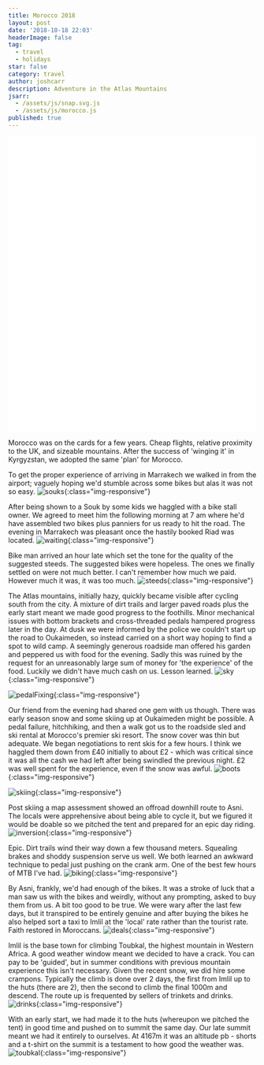 ```yaml
---
title: Morocco 2018
layout: post
date: '2018-10-18 22:03'
headerImage: false
tag:
  - travel
  - holidays
star: false
category: travel
author: joshcarr
description: Adventure in the Atlas Mountains
jsarr:
  - /assets/js/snap.svg.js
  - /assets/js/morocco.js
published: true
---
```


<style>
.container {
  position: sticky;
  position: -webkit-sticky;
  top:0;
  background-color: white;
  z-index:10;
  height: 15vh;
  overflow: hidden;
}
</style>
<div class="container">
<svg id="someID" width="100%" height="100%" preserveAspectRatio="none" viewBox="0 0 600 150" ></svg>
</div>

<div markdown="1" class="contentCont" id="scroll">

Morocco was on the cards for a few years. Cheap flights, relative proximity to the UK, and sizeable mountains. After the success of 'winging it' in Kyrgyzstan, we adopted the same 'plan' for Morocco.

To get the proper experience of arriving in Marrakech we walked in from the airport; vaguely hoping we'd stumble across some bikes but alas it was not so easy. 
![souks](/assets/images/morocco/souks.jpg){:class="img-responsive"}

After being shown to a Souk by some kids we haggled with a bike stall owner. We agreed to meet him the following morning at 7 am where he'd have assembled two bikes plus panniers for us ready to hit the road. The evening in Marrakech was pleasant once the hastily booked Riad was located. 
![waiting](/assets/images/morocco/waiting.JPG){:class="img-responsive"}

Bike man arrived an hour late which set the tone for the quality of the suggested steeds. The suggested bikes were hopeless. The ones we finally settled on were not much better. I can't remember how much we paid. However much it was, it was too much.
![steeds](/assets/images/morocco/steeds.JPG){:class="img-responsive"}

The Atlas mountains, initially hazy, quickly became visible after cycling south from the city. A mixture of dirt trails and larger paved roads plus the early start meant we made good progress to the foothills. Minor mechanical issues with bottom brackets and cross-threaded pedals hampered progress later in the day. At dusk we were informed by the police we couldn't start up the road to Oukaimeden, so instead carried on a short way hoping to find a spot to wild camp. A seemingly generous roadside man offered his garden and peppered us with food for the evening. Sadly this was ruined by the request for an unreasonably large sum of money for 'the experience' of the food. Luckily we didn't have much cash on us. Lesson learned. 
![sky](/assets/images/morocco/sky.jpg){:class="img-responsive"}

![pedalFixing](/assets/images/morocco/pedalFix.JPG){:class="img-responsive"}

Our friend from the evening had shared one gem with us though. There was early season snow and some skiing up at Oukaimeden might be possible. A pedal failure, hitchhiking, and then a walk got us to the roadside sled and ski rental at Morocco's premier ski resort. The snow cover was thin but adequate. We began negotiations to rent skis for a few hours. I think we haggled them down from £40 initially to about £2 - which was critical since it was all the cash we had left after being swindled the previous night. £2 was well spent for the experience, even if the snow was awful.
![boots](/assets/images/morocco/boots.jpg){:class="img-responsive"}

![skiing](/assets/images/morocco/skiing.jpg){:class="img-responsive"}

Post skiing a map assessment showed an offroad downhill route to Asni. The locals were apprehensive about being able to cycle it, but we figured it would be doable so we pitched the tent and prepared for an epic day riding.
![inversion](/assets/images/morocco/inversion.JPG){:class="img-responsive"}

Epic. Dirt trails wind their way down a few thousand meters. Squealing brakes and shoddy suspension serve us well. We both learned an awkward technique to pedal just pushing on the crank arm. One of the best few hours of MTB I've had.
![biking](/assets/images/morocco/biking.jpg){:class="img-responsive"}

By Asni, frankly, we'd had enough of the bikes. It was a stroke of luck that a man saw us with the bikes and weirdly, without any prompting, asked to buy them from us. A bit too good to be true. We were wary after the last few days, but it transpired to be entirely genuine and after buying the bikes he also helped sort a taxi to Imlil at the 'local' rate rather than the tourist rate. Faith restored in Moroccans.
![deals](/assets/images/morocco/deals.jpg){:class="img-responsive"}

Imlil is the base town for climbing Toubkal, the highest mountain in Western Africa. A good weather window meant we decided to have a crack. You can pay to be 'guided', but in summer conditions with previous mountain experience this isn't necessary. Given the recent snow, we did hire some crampons. Typically the climb is done over 2 days, the first from Imlil up to the huts (there are 2), then the second to climb the final 1000m and descend. The route up is frequented by sellers of trinkets and drinks.
![drinks](/assets/images/morocco/drinks.jpg){:class="img-responsive"}

With an early start, we had made it to the huts (whereupon we pitched the tent) in good time and pushed on to summit the same day. Our late summit meant we had it entirely to ourselves. At 4167m it was an altitude pb - shorts and a t-shirt on the summit is a testament to how good the weather was. 
![toubkal](/assets/images/morocco/toubkal.JPG){:class="img-responsive"}
</div>
